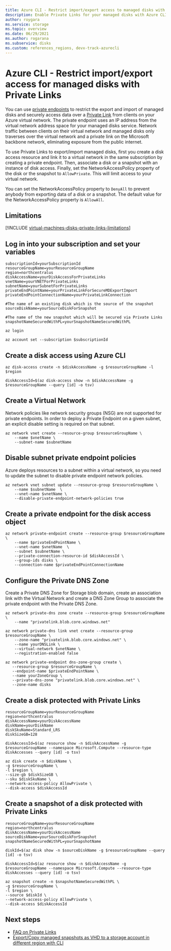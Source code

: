 ```yaml
---
title: Azure CLI - Restrict import/export access to managed disks with Private Links
description: Enable Private Links for your managed disks with Azure CLI. Allowing you to securely export and import disks within only your virtual network.
author: roygara
ms.service: storage
ms.topic: overview
ms.date: 06/29/2021
ms.author: rogarana
ms.subservice: disks
ms.custom: references_regions, devx-track-azurecli
---
```


# Azure CLI - Restrict import/export access for managed disks with Private Links

You can use [private endpoints](../../private-link/private-endpoint-overview.md) to restrict the export and import of managed disks and securely access data over a [Private Link](../../private-link/private-link-overview.md) from clients on your Azure virtual network. The private endpoint uses an IP address from the virtual network address space for your managed disks service. Network traffic between clients on their virtual network and managed disks only traverses over the virtual network and a private link on the Microsoft backbone network, eliminating exposure from the public internet.

To use Private Links to export/import managed disks, first you create a disk access resource and link it to a virtual network in the same subscription by creating a private endpoint. Then, associate a disk or a snapshot with an instance of disk access. Finally, set the NetworkAccessPolicy property of the disk or the snapshot to `AllowPrivate`. This will limit access to your virtual network. 

You can set the NetworkAccessPolicy property to `DenyAll` to prevent anybody from exporting data of a disk or a snapshot. The default value for the NetworkAccessPolicy property is `AllowAll`.

## Limitations

[!INCLUDE [virtual-machines-disks-private-links-limitations](../../../includes/virtual-machines-disks-private-links-limitations.md)]


## Log in into your subscription and set your variables

```azurecli-interactive
subscriptionId=yourSubscriptionId
resourceGroupName=yourResourceGroupName
region=northcentralus
diskAccessName=yourDiskAccessForPrivateLinks
vnetName=yourVNETForPrivateLinks
subnetName=yourSubnetForPrivateLinks
privateEndPointName=yourPrivateLinkForSecureMDExportImport
privateEndPointConnectionName=yourPrivateLinkConnection

#The name of an existing disk which is the source of the snapshot
sourceDiskName=yourSourceDiskForSnapshot

#The name of the new snapshot which will be secured via Private Links
snapshotNameSecuredWithPL=yourSnapshotNameSecuredWithPL

az login

az account set --subscription $subscriptionId

```

## Create a disk access using Azure CLI
```azurecli
az disk-access create -n $diskAccessName -g $resourceGroupName -l $region

diskAccessId=$(az disk-access show -n $diskAccessName -g $resourceGroupName --query [id] -o tsv)
```

## Create a Virtual Network

Network policies like network security groups (NSG) are not supported for private endpoints. In order to deploy a Private Endpoint on a given subnet, an explicit disable setting is required on that subnet. 

```azurecli
az network vnet create --resource-group $resourceGroupName \
    --name $vnetName \
    --subnet-name $subnetName
```
## Disable subnet private endpoint policies

Azure deploys resources to a subnet within a virtual network, so you need to update the subnet to disable private endpoint network policies. 

```azurecli
az network vnet subnet update --resource-group $resourceGroupName \
    --name $subnetName  \
    --vnet-name $vnetName \
    --disable-private-endpoint-network-policies true
```
## Create a private endpoint for the disk access object

```azurecli
az network private-endpoint create --resource-group $resourceGroupName \
    --name $privateEndPointName \
    --vnet-name $vnetName  \
    --subnet $subnetName \
    --private-connection-resource-id $diskAccessId \
    --group-ids disks \
    --connection-name $privateEndPointConnectionName
```

## Configure the Private DNS Zone

Create a Private DNS Zone for Storage blob domain, create an association link with the Virtual Network
and create a DNS Zone Group to associate the private endpoint with the Private DNS Zone. 

```azurecli
az network private-dns zone create --resource-group $resourceGroupName \
    --name "privatelink.blob.core.windows.net"

az network private-dns link vnet create --resource-group $resourceGroupName \
    --zone-name "privatelink.blob.core.windows.net" \
    --name yourDNSLink \
    --virtual-network $vnetName \
    --registration-enabled false 

az network private-endpoint dns-zone-group create \
   --resource-group $resourceGroupName \
   --endpoint-name $privateEndPointName \
   --name yourZoneGroup \
   --private-dns-zone "privatelink.blob.core.windows.net" \
   --zone-name disks
```

## Create a disk protected with Private Links
```azurecli-interactive
resourceGroupName=yourResourceGroupName
region=northcentralus
diskAccessName=yourDiskAccessName
diskName=yourDiskName
diskSkuName=Standard_LRS
diskSizeGB=128

diskAccessId=$(az resource show -n $diskAccessName -g $resourceGroupName --namespace Microsoft.Compute --resource-type diskAccesses --query [id] -o tsv)

az disk create -n $diskName \
-g $resourceGroupName \
-l $region \
--size-gb $diskSizeGB \
--sku $diskSkuName \
--network-access-policy AllowPrivate \
--disk-access $diskAccessId 
```

## Create a snapshot of a disk protected with Private Links
```azurecli-interactive
resourceGroupName=yourResourceGroupName
region=northcentralus
diskAccessName=yourDiskAccessName
sourceDiskName=yourSourceDiskForSnapshot
snapshotNameSecuredWithPL=yourSnapshotName

diskId=$(az disk show -n $sourceDiskName -g $resourceGroupName --query [id] -o tsv)

diskAccessId=$(az resource show -n $diskAccessName -g $resourceGroupName --namespace Microsoft.Compute --resource-type diskAccesses --query [id] -o tsv)

az snapshot create -n $snapshotNameSecuredWithPL \
-g $resourceGroupName \
-l $region \
--source $diskId \
--network-access-policy AllowPrivate \
--disk-access $diskAccessId 
```

## Next steps

- [FAQ on Private Links](/azure/virtual-machines//faq-for-disks#private-links-for-securely-exporting-and-importing-managed-disks)
- [Export/Copy managed snapshots as VHD to a storage account in different region with CLI](/previous-versions/azure/virtual-machines/scripts/virtual-machines-cli-sample-copy-managed-disks-vhd)